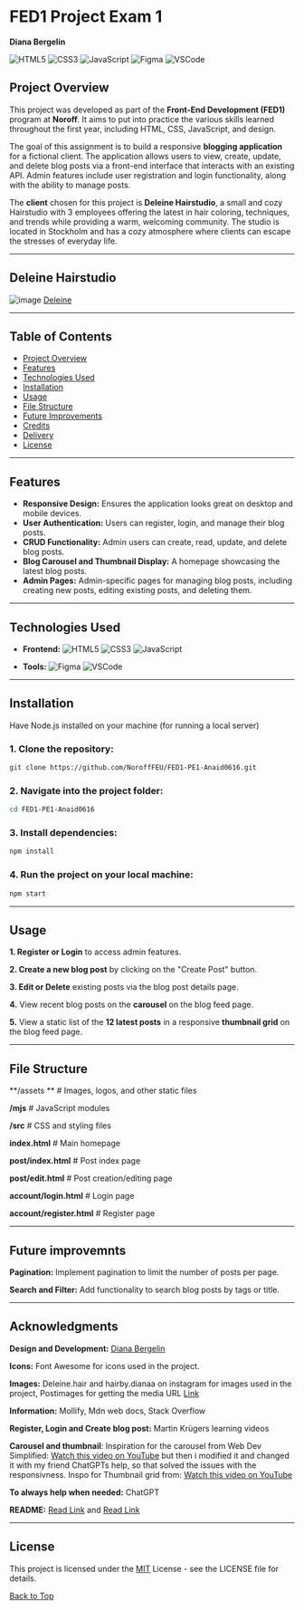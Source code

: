 # FED1 Project Exam 1
**Diana Bergelin**

![HTML5](https://img.shields.io/badge/-HTML5-E34F26?logo=html5&logoColor=white&style=for-the-badge)
![CSS3](https://img.shields.io/badge/-CSS3-1572B6?logo=css3&logoColor=white&style=for-the-badge)
![JavaScript](https://img.shields.io/badge/-JavaScript-F7DF1E?logo=javascript&logoColor=black&style=for-the-badge)
![Figma](https://img.shields.io/badge/-Figma-F24E1E?logo=figma&logoColor=white&style=for-the-badge)
![VSCode](https://img.shields.io/badge/-VSCode-007ACC?logo=visual-studio-code&logoColor=white&style=for-the-badge)


## **Project Overview**
This project was developed as part of the **Front-End Development (FED1)** program at **Noroff**. It aims to put into practice the various skills learned throughout the first year, including HTML, CSS, JavaScript, and design.

The goal of this assignment is to build a responsive **blogging application** for a fictional client. The application allows users to view, create, update, and delete blog posts via a front-end interface that interacts with an existing API. Admin features include user registration and login functionality, along with the ability to manage posts.

The **client** chosen for this project is **Deleine Hairstudio**, a small and cozy Hairstudio with 3 employees offering the latest in hair coloring, techniques, and trends while providing a warm, welcoming community. The studio is located in Stockholm and has a cozy atmosphere where clients can escape the stresses of everyday life.

 ---
 
## **Deleine Hairstudio**

![image](https://github.com/user-attachments/assets/2a69575f-03c8-4ff4-ae90-b90ff9d581af)
[Deleine](https://celadon-naiad-e81f9d.netlify.app/)

---

## **Table of Contents**
- [Project Overview](#project-overview)
- [Features](#features)
- [Technologies Used](#technologies-used)
- [Installation](#installation)
- [Usage](#usage)
- [File Structure](#file-structure)
- [Future Improvements](#future-improvements)
- [Credits](#credits)
- [Delivery](#Delivery)
- [License](#license)

---

## **Features**

- **Responsive Design:** Ensures the application looks great on desktop and mobile devices.
- **User Authentication:** Users can register, login, and manage their blog posts.
- **CRUD Functionality:** Admin users can create, read, update, and delete blog posts.
- **Blog Carousel and Thumbnail Display:** A homepage showcasing the latest blog posts.
- **Admin Pages:** Admin-specific pages for managing blog posts, including creating new posts, editing existing posts, and deleting them.
  

---

## **Technologies Used**

- **Frontend:** 
   ![HTML5](https://img.shields.io/badge/-HTML5-E34F26?logo=html5&logoColor=white&style=for-the-badge) ![CSS3](https://img.shields.io/badge/-CSS3-1572B6?logo=css3&logoColor=white&style=for-the-badge) ![JavaScript](https://img.shields.io/badge/-JavaScript-F7DF1E?logo=javascript&logoColor=black&style=for-the-badge)

- **Tools:** 
  ![Figma](https://img.shields.io/badge/-Figma-F24E1E?logo=figma&logoColor=white&style=for-the-badge) ![VSCode](https://img.shields.io/badge/-VSCode-007ACC?logo=visual-studio-code&logoColor=white&style=for-the-badge)



---

## **Installation**

Have Node.js installed on your machine (for running a local server)

### **1. Clone the repository:**
```bash
git clone https://github.com/NoroffFEU/FED1-PE1-Anaid0616.git
```
### **2. Navigate into the project folder:**
```bash
cd FED1-PE1-Anaid0616
```

### **3. Install dependencies:**
```bash
npm install
```

### **4. Run the project on your local machine:**
```bash
npm start
```

---

## **Usage**

**1. Register or Login** to access admin features.

**2. Create a new blog post** by clicking on the "Create Post" button.

**3. Edit or Delete** existing posts via the blog post details page.

**4.** View recent blog posts on the **carousel** on the blog feed page.

**5.** View a static list of the **12 latest posts** in a responsive **thumbnail grid** on the blog feed page.


---

## **File Structure**

**/assets **              # Images, logos, and other static files

**/mjs**                  # JavaScript modules

**/src**                  # CSS and styling files

**index.html**            # Main homepage

**post/index.html**       # Post index page

**post/edit.html**        # Post creation/editing page

**account/login.html**    # Login page

**account/register.html** # Register page


---

## **Future improvemnts**

**Pagination:** Implement pagination to limit the number of posts per page.

**Search and Filter:** Add functionality to search blog posts by tags or title.


---

## **Acknowledgments**

**Design and Development:** [Diana Bergelin](https://github.com/Anaid0616)

**Icons:** Font Awesome for icons used in the project.

**Images:** Deleine.hair and hairby.dianaa on instagram for images used in the project, Postimages for getting the media URL [Link](https://postimages.org/)

**Information:** Mollify, Mdn web docs, Stack Overflow

**Register, Login and Create blog post:** Martin Krügers learning videos

**Carousel and thumbnail**: Inspiration for the carousel from Web Dev Simplified: [Watch this video on YouTube](https://www.youtube.com/watch?v=9HcxHDS2w1s) but then i modified it and changed it with my friend ChatGPTs help, so that solved the issues with the responsivness. Inspo for Thumbnail grid from: [Watch this video on YouTube](https://www.youtube.com/watch?v=TuBwe6SLRlU&t=328s)

**To always help when needed:** ChatGPT

**README:** [Read Link](https://www.dhiwise.com/post/how-to-write-a-readme-that-stands-out-in-best-practices) and [Read Link](https://www.makeareadme.com/)

---


## **License**

This project is licensed under the [MIT](https://choosealicense.com/licenses/mit/) License - see the LICENSE file for details.


[Back to Top](#FED1-Project-Exam-1)

